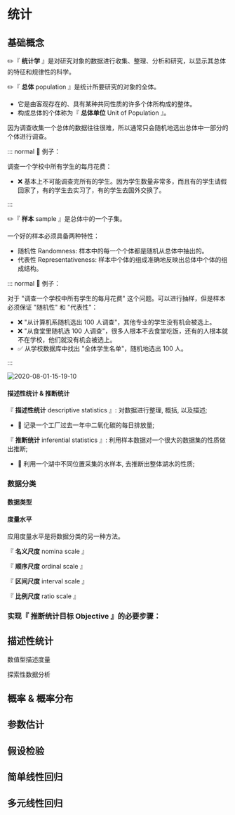 # 统计

## 基础概念

✏️『 **统计学** 』是对研究对象的数据进行收集、整理、分析和研究，以显示其总体的特征和规律性的科学。

✏️『 **总体** population 』是统计所要研究的对象的全体。

- 它是由客观存在的、具有某种共同性质的许多个体所构成的整体。
- 构成总体的个体称为『 **总体单位** Unit of Population 』。

因为调查收集一个总体的数据往往很难，所以通常只会随机地选出总体中一部分的个体进行调查。

::: normal 🌰 例子：

调查一个学校中所有学生的每月花费：

- ❌ 基本上不可能调查完所有的学生。因为学生数量非常多，而且有的学生请假回家了，有的学生去实习了，有的学生去国外交换了。

:::

✏️『 **样本** sample 』是总体中的一个子集。

一个好的样本必须具备两种特性：

- 随机性 Randomness: 样本中的每一个个体都是随机从总体中抽出的。
- 代表性 Representativeness: 样本中个体的组成准确地反映出总体中个体的组成结构。

::: normal 🌰 例子：

对于 "调查一个学校中所有学生的每月花费" 这个问题。可以进行抽样，但是样本必须保证 "随机性" 和 "代表性"：

- ❌ "从计算机系随机选出 100 人调查"，其他专业的学生没有机会被选上。
- ❌ "从食堂里随机选 100 人调查"，很多人根本不去食堂吃饭，还有的人根本就不在学校，他们就没有机会被选上。
- ✅ 从学校数据库中找出 "全体学生名单"，随机地选出 100 人。

:::

![2020-08-01-15-19-10](https://garrik-default-imgs.oss-accelerate.aliyuncs.com/imgs/2020-08-01-15-19-10.png)

#### 描述性统计 & 推断统计

『 **描述性统计** descriptive statistics 』: 对数据进行整理, 概括, 以及描述;

- 🌰 记录一个工厂过去一年中二氧化碳的每日排放量;

『 **推断统计** inferential statistics 』: 利用样本数据对一个很大的数据集的性质做出推断;

- 🌰 利用一个湖中不同位置采集的水样本, 去推断出整体湖水的性质;

### 数据分类

#### 数据类型

#### 度量水平

应用度量水平是将数据分类的另一种方法。

『 **名义尺度** nomina scale 』

『 **顺序尺度** ordinal scale 』

『 **区间尺度** interval scale 』

『 **比例尺度** ratio scale 』

### 实现『 推断统计目标 Objective 』的必要步骤：

## 描述性统计

数值型描述度量

探索性数据分析

## 概率 & 概率分布

## 参数估计

## 假设检验

## 简单线性回归

## 多元线性回归
